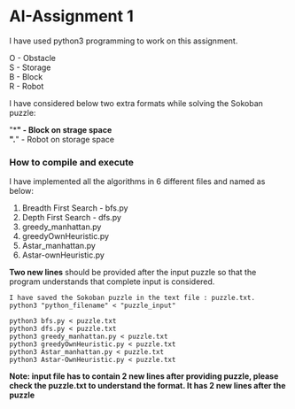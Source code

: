 # AI-Assignment 1

I have used python3 programming to work on this assignment.

O - Obstacle  
S - Storage  
B - Block  
R - Robot

I have considered below two extra formats while solving the Sokoban puzzle:

"*****" - Block on strage space  
"**.**" - Robot on storage space

### How to compile and execute

I have implemented all the algorithms in 6 different files and named as below:
1. Breadth First Search - bfs.py
2. Depth First Search - dfs.py
3. greedy_manhattan.py
4. greedyOwnHeuristic.py
5. Astar_manhattan.py
6. Astar-ownHeuristic.py

**Two new lines** should be provided after the input puzzle so that the program understands that complete input is considered.

	I have saved the Sokoban puzzle in the text file : puzzle.txt. 
    python3 "python_filename" < "puzzle_input"
    
    python3 bfs.py < puzzle.txt
    python3 dfs.py < puzzle.txt
    python3 greedy_manhattan.py < puzzle.txt
    python3 greedyOwnHeuristic.py < puzzle.txt
    python3 Astar_manhattan.py < puzzle.txt
    python3 Astar-OwnHeuristic.py < puzzle.txt

**Note: input file has to contain 2 new lines after providing puzzle, please check the puzzle.txt to understand the format. It has 2 new lines after the puzzle**
